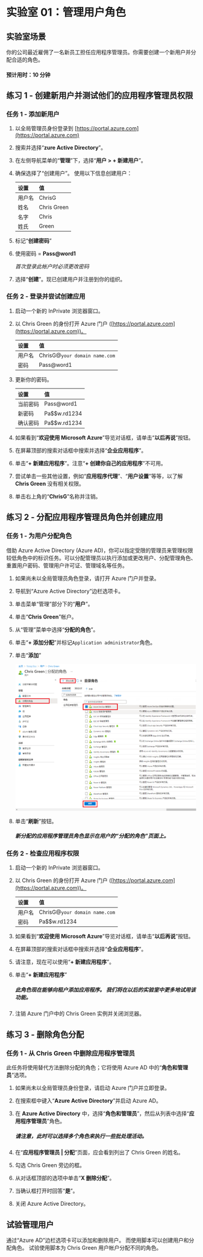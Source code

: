 ﻿---
lab:
    title: '01 练习 - 管理用户角色'
    learning path: '01'
    module: '模块 01 - 实现标识管理解决方案'
---

# 实验室 01：管理用户角色

## 实验室场景

你的公司最近雇佣了一名新员工担任应用程序管理员。你需要创建一个新用户并分配合适的角色。

#### 预计用时：10 分钟

## 练习 1 - 创建新用户并测试他们的应用程序管理员权限

### 任务 1 - 添加新用户

1. 以全局管理员身份登录到 [https://portal.azure.com](https://portal.azure.com)

2. 搜索并选择“**zure Active Directory**”。

3. 在左侧导航菜单的“**管理**”下，选择“**用户 > + 新建用户**”。

4. 确保选择了“创建用户”。  使用以下信息创建用户：

    | **设置**| **值**|
    | :--- | :--- |
    | 用户名| ChrisG|
    | 姓名| Chris Green|
    | 名字| Chris|
    | 姓氏| Green|

5. 标记“**创建密码**”

6. 使用密码 = **Pass@word1**

     *首次登录此帐户时必须更改密码*

7. 选择“**创建**”。现已创建用户并注册到你的组织。

### 任务 2 - 登录并尝试创建应用

1. 启动一个新的 InPrivate 浏览器窗口。
2. 以 Chris Green 的身份打开 Azure 门户 ([https://portal.azure.com](https://portal.azure.com))。

    | **设置**| **值** |
    | :--- | :--- |
    | 用户名| ChrisG@`your domain name.com`|
    | 密码| Pass@word1|

3. 更新你的密码。

    | **设置**| **值**|
    | :--- | :--- |
    | 当前密码| Pass@word1|
    | 新密码| Pa$$w.rd1234|
    | 确认密码| Pa$$w.rd1234|

4. 如果看到“**欢迎使用 Microsoft Azure**”导览对话框，请单击“**以后再说**”按钮。

5. 在屏幕顶部的搜索对话框中搜索并选择“**企业应用程序**”。
6. 单击“**+ 新建应用程序**”。注意“**+ 创建你自己的应用程序**”不可用。
7. 尝试单击一些其他设置，例如“**应用程序代理**”、“**用户设置**”等等，以了解 **Chris Green** 没有相关权限。
8. 单击右上角的“**ChrisG**”名称并注销。

## 练习 2 - 分配应用程序管理员角色并创建应用

### 任务 1 - 为用户分配角色

借助 Azure Active Directory (Azure AD)，你可以指定受限的管理员来管理权限较低角色中的标识任务。可以分配管理员以执行添加或更改用户、分配管理角色、重置用户密码、管理用户许可证、管理域名等任务。

1. 如果尚未以全局管理员角色登录，请打开 Azure 门户并登录。
2. 导航到“Azure Active Directory”边栏选项卡。
3. 单击菜单“管理”部分下的“**用户**”。
4. 单击“**Chris Green**”帐户。
5. 从“管理”菜单中选择“**分配的角色**”。
6. 单击“**+ 添加分配**”并标记`Application administrator`角色。
7. 单击“**添加**”

    ![“分配的角色”页 - 显示所选角色](./media/directory-role-select-role.png)

8. 单击“**刷新**”按钮。

     ##### 新分配的应用程序管理员角色显示在用户的“**分配的角色**”页面上。

### 任务 2 - 检查应用程序权限

1. 启动一个新的 InPrivate 浏览器窗口。
2. 以 Chris Green 的身份打开 Azure 门户 ([https://portal.azure.com](https://portal.azure.com))。

    | **设置**| **值**|
    | :--- | :--- |
    | 用户名| ChrisG@`your domain name.com`|
    | 密码| Pa$$w.rd1234|

3. 如果看到“**欢迎使用 Microsoft Azure**”导览对话框，请单击“**以后再说**”按钮。
4. 在屏幕顶部的搜索对话框中搜索并选择“**企业应用程序**”。
5. 请注意，现在可以使用“**+ 新建应用程序**”。
6. 单击“**+ 新建应用程序**”

     ##### 此角色现在能够向租户添加应用程序。  我们将在以后的实验室中更多地试用该功能。

7. 注销 Azure 门户中的 Chris Green 实例并关闭浏览器。

## 练习 3 - 删除角色分配

### 任务 1 - 从 Chris Green 中删除应用程序管理员

此任务将使用替代方法删除分配的角色；它将使用 Azure AD 中的“**角色和管理员**”选项。

1. 如果尚未以全局管理员身份登录，请启动 Azure 门户并立即登录。
2. 在搜索框中键入“**Azure Active Directory**”并启动 Azure AD。
3. 在 **Azure Active Directory** 中，选择“**角色和管理员**”，然后从列表中选择“**应用程序管理员**”角色。

     ##### 请注意，此时可以选择多个角色来执行一些批处理活动。

4. 在“**应用程序管理员 | 分配**”页面，应会看到列出了 Chris Green 的姓名。
5. 勾选 Chris Green 旁边的框。
6. 从对话框顶部的选项中单击“**X 删除分配**”。
7. 当确认框打开时回答“**是**”。
8. 关闭 Azure Active Directory。

## 试验管理用户

通过“Azure AD”边栏选项卡可以添加和删除用户。  而使用脚本可以创建用户和分配角色。  试验使用脚本为 Chris Green 用户帐户分配不同的角色。
